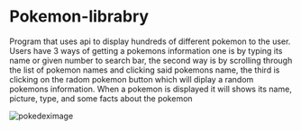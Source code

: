 # Pokemon-librabry
Program that uses api to display hundreds of different pokemon to the user.
Users have 3 ways of getting a pokemons information one is by typing its name or given number to search bar, the second way is by scrolling through the list of pokemon names and clicking said pokemons name, the third is clicking on the radom pokemon button which will diplay a random pokemons information.
When a pokemon is displayed it will shows its name, picture, type, and some facts about the pokemon

![pokedeximage](https://user-images.githubusercontent.com/105006162/182695459-4bc92fb9-763e-44bc-bf9e-fb8dc0028a25.png)
